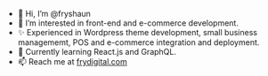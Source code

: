 - 👋 Hi, I’m @fryshaun
- 👀 I’m interested in front-end and e-commerce development.
- ✨ Experienced in Wordpress theme development, small business managememt, POS and e-commerce integration and deployment.
- 🌱 Currently learning React.js and GraphQL.
- 📫 Reach me at <a href="https://frydigital.com">frydigital.com</a>

<!---
fryshaun/fryshaun is a ✨ special ✨ repository because its `README.md` (this file) appears on your GitHub profile.
You can click the Preview link to take a look at your changes.
--->
